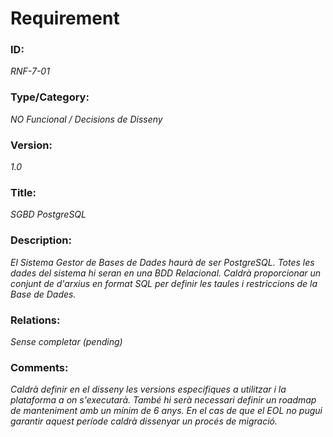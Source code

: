 # Requirement 
### ID: 
_RNF-7-01_

### Type/Category: 
_NO Funcional / Decisions de Disseny_

### Version: 
_1.0_

### Title: 
_SGBD PostgreSQL_ 

### Description: 
_El Sistema Gestor de Bases de Dades haurà de ser PostgreSQL. Totes les dades 
del sistema hi seran en una BDD Relacional. Caldrà proporcionar un conjunt de 
d'arxius en format SQL per definir les taules i restriccions de la Base de Dades._ 

### Relations: 
_Sense completar (pending)_ 

### Comments: 
_Caldrà definir en el disseny les versions especifiques a utilitzar i la plataforma a 
on s'executarà. També hi serà necessari definir un roadmap de manteniment 
amb un mínim de 6 anys. En el cas de que el EOL no pugui garantir aquest 
període caldrà dissenyar un procés de migració._
